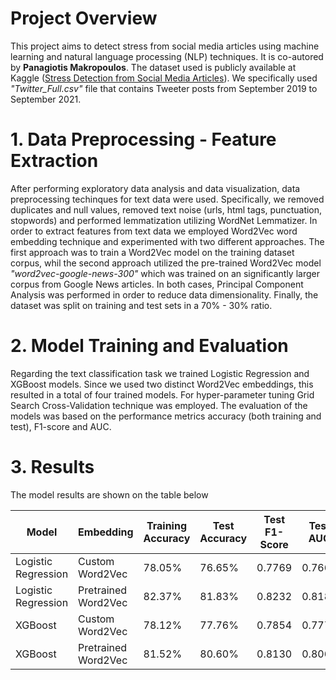 # Project Overview
This project aims to detect stress from social media articles using machine learning and natural language processing (NLP) techniques. It is co-autored by **Panagiotis Makropoulos**. The dataset used is publicly available at Kaggle ([Stress Detection from Social Media Articles](https://www.kaggle.com/datasets/mexwell/stress-detection-from-social-media-articles)). We specifically used *"Twitter_Full.csv"* file that contains Tweeter posts from September 2019 to September 2021.

# 1. Data Preprocessing - Feature Extraction
After performing exploratory data analysis and data visualization, data preprocessing techinques for text data were used. Specifically, we removed duplicates and null values, removed text noise (urls, html tags, punctuation, stopwords) and performed lemmatization utilizing WordNet Lemmatizer. In order to extract features from text data we employed Word2Vec word embedding technique and experimented with two different approaches. The first approach was to train a Word2Vec model on the training dataset corpus, whil the second approach utilized the pre-trained Word2Vec model *"word2vec-google-news-300"* which was trained on an significantly larger corpus from Google News articles. In both cases, Principal Component Analysis was performed in order to reduce data dimensionality. Finally, the dataset was split on training and test sets in a 70% - 30% ratio.

# 2. Model Training and Evaluation
Regarding the text classification task we trained Logistic Regression and XGBoost models. Since we used two distinct Word2Vec embeddings, this resulted in a total of four trained models. For hyper-parameter tuning Grid Search Cross-Validation technique was employed. The evaluation of the models was based on the performance metrics accuracy (both training and test), F1-score and AUC.

# 3. Results
The model results are shown on the table below

| Model               | Embedding            | Training Accuracy | Test Accuracy |  Test F1-Score | Test AUC  |
|---------------------|----------------------|-------------------|---------------|----------------|-----------|
| Logistic Regression | Custom Word2Vec      | 78.05% | 76.65% | 0.7769 | 0.7664 |
| Logistic Regression | Pretrained Word2Vec  | 82.37% | 81.83% | 0.8232 | 0.8182 |
| XGBoost            | Custom Word2Vec       | 78.12% | 77.76% | 0.7854 | 0.7776 |
| XGBoost            | Pretrained Word2Vec   | 81.52% | 80.60% | 0.8130 | 0.8060 |
